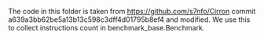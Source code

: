 The code in this folder is taken from https://github.com/s7nfo/Cirron commit a639a3bb62be5a13b13c598c3dff4d01795b8ef4
and modified. We use this to collect instructions count in benchmark_base.Benchmark.
